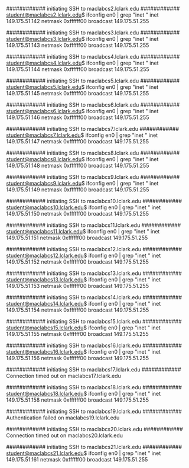 ############ initiating SSH to maclabcs2.lclark.edu ############
student@maclabcs2.lclark.edu$ ifconfig en0 | grep "inet "
    inet 149.175.51.142 netmask 0xffffff00 broadcast 149.175.51.255

############ initiating SSH to maclabcs3.lclark.edu ############
student@maclabcs3.lclark.edu$ ifconfig en0 | grep "inet "
    inet 149.175.51.143 netmask 0xffffff00 broadcast 149.175.51.255

############ initiating SSH to maclabcs4.lclark.edu ############
student@maclabcs4.lclark.edu$ ifconfig en0 | grep "inet "
    inet 149.175.51.144 netmask 0xffffff00 broadcast 149.175.51.255

############ initiating SSH to maclabcs5.lclark.edu ############
student@maclabcs5.lclark.edu$ ifconfig en0 | grep "inet "
    inet 149.175.51.145 netmask 0xffffff00 broadcast 149.175.51.255

############ initiating SSH to maclabcs6.lclark.edu ############
student@maclabcs6.lclark.edu$ ifconfig en0 | grep "inet "
    inet 149.175.51.146 netmask 0xffffff00 broadcast 149.175.51.255

############ initiating SSH to maclabcs7.lclark.edu ############
student@maclabcs7.lclark.edu$ ifconfig en0 | grep "inet "
    inet 149.175.51.147 netmask 0xffffff00 broadcast 149.175.51.255

############ initiating SSH to maclabcs8.lclark.edu ############
student@maclabcs8.lclark.edu$ ifconfig en0 | grep "inet "
    inet 149.175.51.148 netmask 0xffffff00 broadcast 149.175.51.255

############ initiating SSH to maclabcs9.lclark.edu ############
student@maclabcs9.lclark.edu$ ifconfig en0 | grep "inet "
    inet 149.175.51.149 netmask 0xffffff00 broadcast 149.175.51.255

############ initiating SSH to maclabcs10.lclark.edu ############
student@maclabcs10.lclark.edu$ ifconfig en0 | grep "inet "
    inet 149.175.51.150 netmask 0xffffff00 broadcast 149.175.51.255

############ initiating SSH to maclabcs11.lclark.edu ############
student@maclabcs11.lclark.edu$ ifconfig en0 | grep "inet "
    inet 149.175.51.151 netmask 0xffffff00 broadcast 149.175.51.255

############ initiating SSH to maclabcs12.lclark.edu ############
student@maclabcs12.lclark.edu$ ifconfig en0 | grep "inet "
    inet 149.175.51.152 netmask 0xffffff00 broadcast 149.175.51.255

############ initiating SSH to maclabcs13.lclark.edu ############
student@maclabcs13.lclark.edu$ ifconfig en0 | grep "inet "
    inet 149.175.51.153 netmask 0xffffff00 broadcast 149.175.51.255

############ initiating SSH to maclabcs14.lclark.edu ############
student@maclabcs14.lclark.edu$ ifconfig en0 | grep "inet "
    inet 149.175.51.154 netmask 0xffffff00 broadcast 149.175.51.255

############ initiating SSH to maclabcs15.lclark.edu ############
student@maclabcs15.lclark.edu$ ifconfig en0 | grep "inet "
    inet 149.175.51.155 netmask 0xffffff00 broadcast 149.175.51.255

############ initiating SSH to maclabcs16.lclark.edu ############
student@maclabcs16.lclark.edu$ ifconfig en0 | grep "inet "
    inet 149.175.51.156 netmask 0xffffff00 broadcast 149.175.51.255

############ initiating SSH to maclabcs17.lclark.edu ############
Connection timed out on maclabcs17.lclark.edu

############ initiating SSH to maclabcs18.lclark.edu ############
student@maclabcs18.lclark.edu$ ifconfig en0 | grep "inet "
    inet 149.175.51.158 netmask 0xffffff00 broadcast 149.175.51.255

############ initiating SSH to maclabcs19.lclark.edu ############
Authentication failed on maclabcs19.lclark.edu

############ initiating SSH to maclabcs20.lclark.edu ############
Connection timed out on maclabcs20.lclark.edu

############ initiating SSH to maclabcs21.lclark.edu ############
student@maclabcs21.lclark.edu$ ifconfig en0 | grep "inet "
    inet 149.175.51.161 netmask 0xffffff00 broadcast 149.175.51.255
